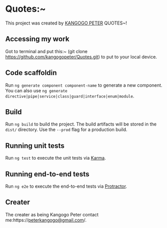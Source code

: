 # Quotes:~

This project was created by [KANGOGO PETER](https://github.com/kangogopeter/Quotes.git) QUOTES~!

## Accessing my work

Got  to terminal and put this:~
(git clone https://github.com/kangogopeter/Quotes.git) to put to your local device.

## Code scaffoldin

Run `ng generate component component-name` to generate a new component. You can also use `ng generate directive|pipe|service|class|guard|interface|enum|module`.

## Build

Run `ng build` to build the project. The build artifacts will be stored in the `dist/` directory. Use the `--prod` flag for a production build.

## Running unit tests

Run `ng test` to execute the unit tests via [Karma](https://karma-runner.github.io).

## Running end-to-end tests

Run `ng e2e` to execute the end-to-end tests via [Protractor](http://www.protractortest.org/).

## Creater

The creater as being Kangogo Peter
contact me:https://peterkangogo@gmail.com/.
